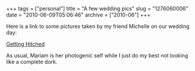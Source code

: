 +++
tags = ["personal"]
title = "A few wedding pics"
slug = "1276060006"
date = "2010-06-09T05:06:46"
archive = ["2010-06"]
+++

Here is a link to some pictures taken by my friend Michelle on our wedding
day:

[Getting Hitched][1]

As usual, Mariam is her photogenic self while I just do my best not
looking like a complete dork.

[1]: http://www.flickr.com/photos/rjbismark90/sets/72157624220093794/
